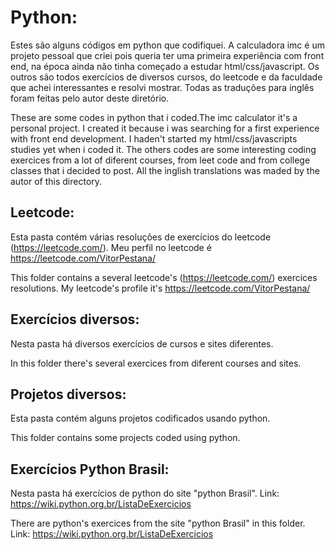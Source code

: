 # Python:
Estes são alguns códigos em python que codifiquei. A calculadora imc é um projeto pessoal que criei pois queria ter uma primeira experiência com front end, na época ainda não tinha começado a estudar html/css/javascript. Os outros são todos exercícios de diversos cursos, do leetcode e da faculdade que achei interessantes e resolvi mostrar. Todas as traduções para inglês foram feitas pelo autor deste diretório.

These are some codes in python that i coded.The imc calculator it's a personal project. I created it because i was searching for a first experience with front end development. I haden't started my html/css/javascripts studies yet when i coded it. The others codes are some interesting coding exercices from a lot of diferent courses, from leet code and from college classes that i decided to post. All the inglish translations was maded by the autor of this directory.

## Leetcode:
Esta pasta contém várias resoluções de exercícios do leetcode (https://leetcode.com/). Meu perfil no leetcode é https://leetcode.com/VitorPestana/

This folder contains a several leetcode's (https://leetcode.com/) exercices resolutions. My leetcode's profile it's https://leetcode.com/VitorPestana/

## Exercícios diversos:

Nesta pasta há diversos exercícios de cursos e sites diferentes.

In this folder there's several exercices from diferent courses and sites.

## Projetos diversos:

Esta pasta contém alguns projetos codificados usando python.

This folder contains some projects coded using python.

## Exercícios Python Brasil:

Nesta pasta há exercícios de python do site "python Brasil". Link: https://wiki.python.org.br/ListaDeExercicios

There are python's exercices from the site "python Brasil" in this folder. Link: https://wiki.python.org.br/ListaDeExercicios
